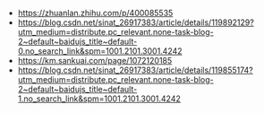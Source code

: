 - https://zhuanlan.zhihu.com/p/400085535
- https://blog.csdn.net/sinat_26917383/article/details/119892129?utm_medium=distribute.pc_relevant.none-task-blog-2~default~baidujs_title~default-0.no_search_link&spm=1001.2101.3001.4242
- https://km.sankuai.com/page/1072120185
- https://blog.csdn.net/sinat_26917383/article/details/119855174?utm_medium=distribute.pc_relevant.none-task-blog-2~default~baidujs_title~default-1.no_search_link&spm=1001.2101.3001.4242
